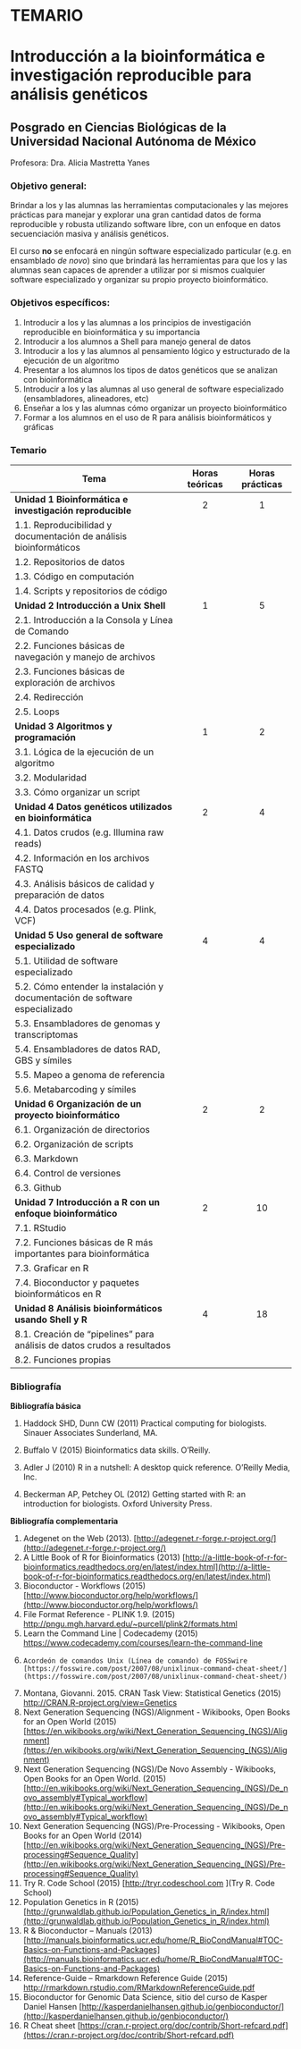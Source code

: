 # TEMARIO 

# Introducción a la bioinformática e investigación reproducible para análisis genéticos

## Posgrado en Ciencias Biológicas de la Universidad Nacional Autónoma de México

Profesora: Dra. Alicia Mastretta Yanes

### Objetivo general: 
Brindar a los y las alumnas las herramientas computacionales y las mejores prácticas para manejar y explorar una gran cantidad datos de forma reproducible y robusta utilizando software libre, con un enfoque en datos secuenciación masiva y análisis genéticos. 

El curso **no** se enfocará en ningún software especializado particular (e.g. en ensamblado *de novo*) sino que brindará las herramientas para que los y las alumnas sean capaces de aprender a utilizar por si mismos cualquier software especializado y organizar su propio proyecto bioinformático. 

### Objetivos específicos: 
1.	Introducir a los  y las alumnas a los principios de investigación reproducible en bioinformática y su importancia 
2.	Introducir a los alumnos a Shell para manejo general de datos
3.	Introducir a los y las alumnos al pensamiento lógico y estructurado de la ejecución de un algoritmo
4.	Presentar a los alumnos los tipos de datos genéticos que se analizan con bioinformática 
5.	Introducir a los y las alumnas al uso general de software especializado (ensambladores, alineadores, etc)
6.	Enseñar a los y las alumnas cómo organizar un proyecto bioinformático
7.	Formar a los alumnos en el uso de R para análisis bioinformáticos y gráficas


### Temario

| Tema                                                                        | Horas teóricas | Horas prácticas |
|-----------------------------------------------------------------------------|:--------------:|:---------------:|
| **Unidad 1 Bioinformática e investigación reproducible**                     |        2       |        1        |
| 1.1. Reproducibilidad y documentación de análisis bioinformáticos           |                |                 |
| 1.2. Repositorios de datos                                                  |                |                 |
| 1.3. Código en computación                                                  |                |                 |
| 1.4. Scripts y repositorios de código                                       |                |                 |
| **Unidad 2 Introducción a Unix Shell**                                      |        1       |        5        |
| 2.1. Introducción a la Consola y Línea de Comando                           |                |                 |
| 2.2. Funciones básicas de navegación y manejo de archivos                   |                |                 |
| 2.3. Funciones básicas de exploración de archivos                           |                |                 |
| 2.4. Redirección                                                            |                |                 |
| 2.5. Loops                                                                  |                |                 |
| **Unidad 3 Algoritmos y programación**                                          |        1       |        2        |
| 3.1. Lógica de la ejecución de un algoritmo                                 |                |                 |
| 3.2. Modularidad                                                            |                |                 |
| 3.3. Cómo organizar un script                                               |                |                 |
| **Unidad 4 Datos genéticos utilizados en bioinformática**                       |        2       |        4        |
| 4.1. Datos crudos (e.g. Illumina raw reads)                                 |                |                 |
| 4.2. Información en los archivos FASTQ                                      |                |                 |
| 4.3. Análisis básicos de calidad y preparación de datos                     |                |                 |
| 4.4. Datos procesados (e.g. Plink, VCF)                                     |                |                 |
| **Unidad 5 Uso general de software especializado**                              |        4       |        4        |
| 5.1. Utilidad de software especializado                                     |                |                 |
| 5.2. Cómo entender la instalación y documentación de software especializado |                |                 |
| 5.3. Ensambladores de genomas y transcriptomas                              |                |                 |
| 5.4. Ensambladores de datos RAD, GBS y símiles                              |                |                 |
| 5.5. Mapeo a genoma de referencia                                           |                |                 |
| 5.6. Metabarcoding y símiles                                                |                |                 |
| **Unidad 6 Organización de un proyecto bioinformático**                         |        2       |        2        |
| 6.1. Organización de directorios                                            |                |                 |
| 6.2. Organización de scripts                                                |                |                 |
| 6.3. Markdown                                                               |                |                 |
| 6.4. Control de versiones                                                   |                |                 |
| 6.3. Github                                                                 |                |                 |
| **Unidad 7 Introducción a R con un enfoque bioinformático**                     |        2       |        10       |
| 7.1. RStudio                                                                |                |                 |
| 7.2. Funciones básicas de R más importantes para bioinformática             |                |                 |
| 7.3. Graficar en R                                                          |                |                 |
| 7.4. Bioconductor y paquetes bioinformáticos en R                           |                |                 |
| **Unidad 8 Análisis bioinformáticos usando Shell y R**                          |        4       |        18       |
| 8.1. Creación de “pipelines” para análisis de datos crudos a resultados     |                |                 |
| 8.2. Funciones propias                                                      |                |                 |
             

### Bibliografía

**Bibliografía básica**

1. Haddock SHD, Dunn CW (2011) Practical computing for biologists. Sinauer Associates Sunderland, MA.

2. Buffalo V (2015) Bioinformatics data skills. O’Reilly.
3. Adler J (2010) R in a nutshell: A desktop quick reference.  O’Reilly Media, Inc.
4. Beckerman AP, Petchey OL (2012) Getting started with R: an introduction for biologists. Oxford University Press.

**Bibliografía complementaria**

1.	Adegenet on the Web (2013). [http://adegenet.r-forge.r-project.org/](http://adegenet.r-forge.r-project.org/)
2.	A Little Book of R for Bioinformatics (2013)  [http://a-little-book-of-r-for-bioinformatics.readthedocs.org/en/latest/index.html](http://a-little-book-of-r-for-bioinformatics.readthedocs.org/en/latest/index.html)
3.	Bioconductor - Workflows (2015) [http://www.bioconductor.org/help/workflows/](http://www.bioconductor.org/help/workflows/)
4.	File Format Reference - PLINK 1.9. (2015) [http://pngu.mgh.harvard.edu/~purcell/plink2/formats.html
](http://pngu.mgh.harvard.edu/~purcell/plink2/formats.html)
5.	Learn the Command Line | Codecademy (2015) [https://www.codecademy.com/courses/learn-the-command-line
](https://www.codecademy.com/courses/learn-the-command-line)
6.     Acordeón de comandos Unix (Línea de comando) de FOSSwire [https://fosswire.com/post/2007/08/unixlinux-command-cheat-sheet/](https://fosswire.com/post/2007/08/unixlinux-command-cheat-sheet/)
7.	Montana, Giovanni. 2015. CRAN Task View: Statistical Genetics (2015) [http://CRAN.R-project.org/view=Genetics
](http://CRAN.R-project.org/view=Genetics)
8.	Next Generation Sequencing (NGS)/Alignment - Wikibooks, Open Books for an Open World (2015) [https://en.wikibooks.org/wiki/Next_Generation_Sequencing_(NGS)/Alignment](https://en.wikibooks.org/wiki/Next_Generation_Sequencing_(NGS)/Alignment)
9.	Next Generation Sequencing (NGS)/De Novo Assembly - Wikibooks, Open Books for an Open World. (2015) [http://en.wikibooks.org/wiki/Next_Generation_Sequencing_(NGS)/De_novo_assembly#Typical_workflow](http://en.wikibooks.org/wiki/Next_Generation_Sequencing_(NGS)/De_novo_assembly#Typical_workflow)
10.	Next Generation Sequencing (NGS)/Pre-Processing - Wikibooks, Open Books for an Open World (2014) [http://en.wikibooks.org/wiki/Next_Generation_Sequencing_(NGS)/Pre-processing#Sequence_Quality](http://en.wikibooks.org/wiki/Next_Generation_Sequencing_(NGS)/Pre-processing#Sequence_Quality)
11.	Try R. Code School (2015) [http://tryr.codeschool.com
](Try R. Code School)
12. Population Genetics in R (2015) [http://grunwaldlab.github.io/Population_Genetics_in_R/index.html](http://grunwaldlab.github.io/Population_Genetics_in_R/index.html)
13.	R & Bioconductor – Manuals (2013) [http://manuals.bioinformatics.ucr.edu/home/R_BioCondManual#TOC-Basics-on-Functions-and-Packages](http://manuals.bioinformatics.ucr.edu/home/R_BioCondManual#TOC-Basics-on-Functions-and-Packages)
14.	Reference-Guide – Rmarkdown Reference Guide (2015) [http://rmarkdown.rstudio.com/RMarkdownReferenceGuide.pdf
](http://rmarkdown.rstudio.com/RMarkdownReferenceGuide.pdf)
15.	Bioconductor for Genomic Data Science, sitio del curso de Kasper Daniel Hansen [http://kasperdanielhansen.github.io/genbioconductor/](http://kasperdanielhansen.github.io/genbioconductor/)
16. R Cheat sheet [https://cran.r-project.org/doc/contrib/Short-refcard.pdf](https://cran.r-project.org/doc/contrib/Short-refcard.pdf)